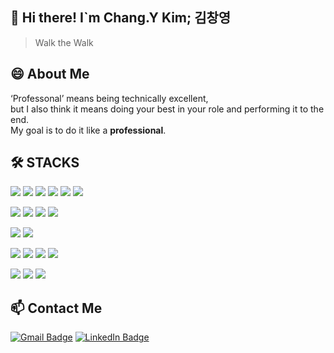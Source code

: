 ## 👋 Hi there! I`m Chang.Y Kim; 김창영
> Walk the Walk
## 😄 About Me

‘Professonal’ means being technically excellent, 
<br>but I also think it means doing your best in your role and performing it to the end.
<br>My goal is to do it like a **professional**.

## 🛠 STACKS
![](https://img.shields.io/badge/Python-3776AB?style=flat-square&logo=Python&logoColor=white)
![](https://img.shields.io/badge/C-A8B9CC?style=flat-square&logo=C&logoColor=black)
![](https://img.shields.io/badge/JAVA-007396?style=flat-square&logo=java&logoColor=white)
![](https://img.shields.io/badge/HTML5-E34F26?style=flat-square&logo=HTML5&logoColor=white)
![](https://img.shields.io/badge/Javascript-F7DF1E?style=flat-square&logo=JavaScript&logoColor=black)
![](https://img.shields.io/badge/CSS3-1572B6?style=flat-square&logo=CSS3&logoColor=white)


![](https://img.shields.io/badge/Pytorch-EE4C2C?style=flat-square&logo=Pytorch&logoColor=white)
![](https://img.shields.io/badge/Tensorflow-FF6F00?style=flat-square&logo=Tensorflow&logoColor=white)
![](https://img.shields.io/badge/Django-092E20?style=flat-square&logo=Django&logoColor=white)
![](https://img.shields.io/badge/FastAPI-009688?style=flat-square&logo=FastAPI&logoColor=white)


![](https://img.shields.io/badge/SQLite-003B57?style=flat-square&logo=SQLite&logoColor=white)
![](https://img.shields.io/badge/PostgreSQL-4169E1?style=flat-square&logo=PostgreSQL&logoColor=white)

![](https://img.shields.io/badge/Linux-FCC624?style=flat-square&logo=Linux&logoColor=black)
![](https://img.shields.io/badge/Docker-2496ED?style=flat-square&logo=Docker&logoColor=white)
![](https://img.shields.io/badge/Vim-019733?style=flat-square&logo=Vim&logoColor=black)
![](https://img.shields.io/badge/VSCode-007ACC?style=flat-square&logo=VisualStudioCode&logoColor=white)

![](https://img.shields.io/badge/Notion-000000?style=flat-square&logo=Notion&logoColor=white)
![](https://img.shields.io/badge/Discord-5865F2?style=flat-square&logo=Discord&logoColor=white)
![](https://img.shields.io/badge/Slack-4A154B?style=flat-square&logo=Slack&logoColor=white)

## 📫 Contact Me
[![Gmail Badge](https://img.shields.io/badge/Gmail-EA4335?style=flat-square&logo=Gmail&logoColor=black)](mailto:changzero.kim@gmail.com)
[![LinkedIn Badge](https://img.shields.io/badge/LinkedIn-0A66C2?style=flat-square&logo=LinkdedIn&logoColor=black)](https://www.linkedin.com/in/%EC%B0%BD%EC%98%81-%EA%B9%80-8849792ba/)

